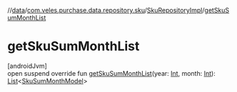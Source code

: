 //[data](../../../index.md)/[com.veles.purchase.data.repository.sku](../index.md)/[SkuRepositoryImpl](index.md)/[getSkuSumMonthList](get-sku-sum-month-list.md)

# getSkuSumMonthList

[androidJvm]\
open suspend override fun [getSkuSumMonthList](get-sku-sum-month-list.md)(year: [Int](https://kotlinlang.org/api/latest/jvm/stdlib/kotlin/-int/index.html), month: [Int](https://kotlinlang.org/api/latest/jvm/stdlib/kotlin/-int/index.html)): [List](https://kotlinlang.org/api/latest/jvm/stdlib/kotlin.collections/-list/index.html)&lt;[SkuSumMonthModel](../../../../domain/domain/com.veles.purchase.domain.model/-sku-sum-month-model/index.md)&gt;
